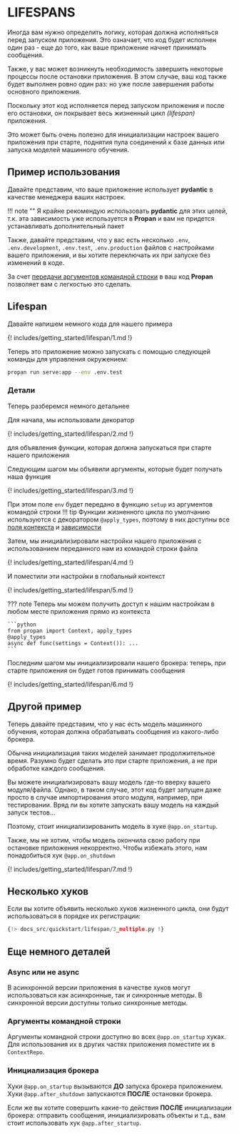 # LIFESPANS

Иногда вам нужно определить логику, которая должна исполняться перед запуском приложения.
Это означает, что код будет исполнен один раз - еще до того, как ваше приложение начнет принимать сообщения.

Также, у вас может возникнуть необходимость завершить некоторые процессы после остановки приложения. В этом случае, ваш код также будет выполнен ровно один раз:
но уже после завершения работы основного приложения.

Поскольку этот код исполняется перед запуском приложения и после его остановки, он покрывает весь жизненный цикл *(lifespan)* приложения.

Это может быть очень полезно для инициализации настроек вашего приложения при старте, поднятия пула соединений к базе данных или запуска моделей машинного обучения.

## Пример использования

Давайте представим, что ваше приложение использует **pydantic** в качестве менеджера ваших настроек.

!!! note ""
    Я крайне рекомендую использовать **pydantic** для этих целей, т.к. эта зависимость уже используется в **Propan**
    и вам не придется устанавливать дополнительный пакет

Также, давайте представим, что у вас есть несколько `.env`, `.env.development`, `.env.test`, `.env.production` файлов с настройками вашего приложения,
и вы хотите переключать их при запуске без изменений в коде.

За счет [передачи аргументов командной строки](../2_cli/#_3) в ваш код **Propan** позволяет вам с легкостью это сделать.

## Lifespan

Давайте напишем немного кода для нашего примера

{! includes/getting_started/lifespan/1.md !}

Теперь это приложение можно запускать с помощью следующей команды для управления окружением:

```bash
propan run serve:app --env .env.test
```

### Детали

Теперь разберемся немного детальнее

Для начала, мы использовали декоратор

{! includes/getting_started/lifespan/2.md !}

для объявления функции, которая должна запускаться при старте нашего приложения

Следующим шагом мы объявили аргументы, которые будет получать наша функция

{! includes/getting_started/lifespan/3.md !}

При этом поле `env` будет передано в функцию `setup` из аргументов командой строки
!!! tip
    Функции жизненного цикла по умолчанию используются с декоратором `@apply_types`,
    поэтому в них доступны все [поля контекста](../5_dependency/2_context) и [зависимости](../5_dependency/1_di-index)

Затем, мы инициализировали настройки нашего приложения с использованием переданного нам из командой строки файла

{! includes/getting_started/lifespan/4.md !}

И поместили эти настройки в глобальный контекст

{! includes/getting_started/lifespan/5.md !}

??? note
    Теперь мы можем получить доступ к нашим настройкам в любом месте приложения прямо из контекста

    ```python
    from propan import Context, apply_types
    @apply_types
    async def func(settings = Context()): ...
    ```

Последним шагом мы инициализировали нашего брокера: теперь, при старте приложения он будет готов принимать сообщения

{! includes/getting_started/lifespan/6.md !}

## Другой пример

Теперь давайте представим, что у нас есть модель машинного обучения, которая должна обрабатывать сообщения из какого-либо брокера.

Обычна инициализация таких моделей занимает продолжительное время. Разумно будет сделать это при старте приложения, а не при обработке каждого сообщения.

Вы можете инициализировать вашу модель где-то вверху вашего модуля/файла. Однако, в таком случае, этот код будет запущен даже просто в случае импортирования
этого модуля, например, при тестировании. Вряд ли вы хотите запускать вашу модель на каждый запуск тестов...

Поэтому, стоит инициализированить модель в хуке `@app.on_startup`.

Также, мы не хотим, чтобы модель окончила свою работу при остановке приложения некорректно. Чтобы избежать этого, нам понадобиться хук `@app.on_shutdown`

{! includes/getting_started/lifespan/7.md !}

## Несколько хуков

Если вы хотите объявить несколько хуков жизненного цикла, они будут использоваться в порядке их регистрации:

```python linenums="1" hl_lines="6 10"
{!> docs_src/quickstart/lifespan/3_multiple.py !}
```

## Еще немного деталей

### Async или не async

В асинхронной версии приложения в качестве хуков могут использоваться как асинхронные, так и синхронные методы.
В синхронной версии доступны только синхронные методы.

### Аргументы командной строки

Аргументы командной строки доступно во всех `@app.on_startup` хуках. Для использования их в других частях приложения
поместите их в `ContextRepo`.

### Инициализация брокера

Хуки `@app.on_startup` вызываются **ДО** запуска брокера приложением. Хуки `@app.after_shutdown` запускаются **ПОСЛЕ** остановки брокера.

Если же вы хотите совершить какие-то действия **ПОСЛЕ** инициализации брокера: отправить сообщения, инициализировать объекты и т.д., вам стоит использовать хук `@app.after_startup`.
